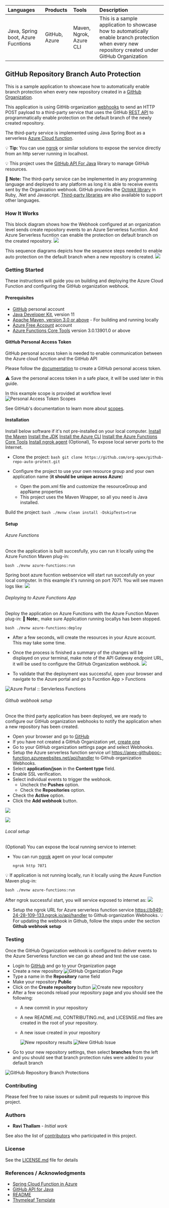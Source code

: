 
| Languages       | Products        |   Tools       |    Description                        |
| :---            |    :----        |      :---     |       :---                            |
| Java, Spring boot, Azure Fucntions         | GitHub, Azure   |    Maven,  Ngrok, Azure CLI        |This is a sample application to showcase how to automatically enable branch protection when every new repository created under GitHub Organization

## GitHub Repository Branch Auto Protection

This is a sample application to showcase how to automatically enable branch protection when every new repository created in a [GitHub Organization](https://docs.github.com/en/organizations/collaborating-with-groups-in-organizations/about-organizations).

This application is using GitHib organization [webhooks](https://docs.github.com/en/rest/reference/orgs#webhooks) to send an HTTP POST payload to a third-party service that uses the GitHub [REST API](https://docs.github.com/en/rest) to programmatically enable protection on the default branch of the newly created repository.

The third-party service is implemented using Java Spring Boot as a serverless [Azure Cloud function](https://azure.microsoft.com/en-us/services/functions/#overview).

:bulb: **Tip:** You can use [ngrok](https://ngrok.com/) or similar solutions to expose the service directly from an http server running in localhost.

:bulb: This project uses the [GitHub API For Java](https://github-api.kohsuke.org/) library to manage GitHub resources.

:memo: **Note:** The third-party service can be implemented in any programming language and deployed to any platform as long it is able to receive events sent by the Organization webhook. GitHub provides the [Octokit library](https://docs.github.com/en/rest/overview/libraries) in Ruby, .Net and Javascript. [Third-party libraries](https://docs.github.com/en/rest/overview/libraries#third-party-libraries) are also available to support other languages.

### How It Works

This block diagram shows how the Webhook configured at an organization level sends create repository events to an Azure Serverless fucntion. And Azure Serverless fucntion can enable the protection on default branch on the created repository.
![](images/block_diag.png)

This sequence diagrams depicts how the sequence steps needed to enable auto protection on the default branch when a new repository is created.
![](images/seq_diag.png)

### Getting Started

These instructions will guide you on building and deploying the Azure Cloud Function and configuring the GitHub organization webhook.

#### Prerequisites

- [GitHub](https://docs.github.com/en/get-started/signing-up-for-github/signing-up-for-a-new-github-account) personal account
- [Java Developer Kit](https://docs.microsoft.com/en-us/azure/developer/java/fundamentals/java-support-on-azure), version 11
- [Apache Maven, version 3.0 or above](https://maven.apache.org/) - For building and running locally
- [Azure Free Account](https://azure.microsoft.com/free/?ref=microsoft.com&utm_source=microsoft.com&utm_medium=docs&utm_campaign=visualstudio) account
- [Azure Functions Core Tools](https://docs.microsoft.com/en-us/azure/azure-functions/functions-run-local#v2)  version 3.0.13901.0 or above

#### GitHub Personal Access Token

GitHub personal access token is needed to enable communication between the Azure cloud function and the GitHub API

Please follow the [documentation](https://docs.github.com/en/authentication/keeping-your-account-and-data-secure/creating-a-personal-access-token) to create a GitHub personal access token.

:warning: Save the personal access token in a safe place, it will be used later in this guide.

In this example scope is provided at workflow level
![Personal Access Token Scopes](images/pat_scopes.png)

See GitHub's documentation to learn more about [scopes](https://docs.github.com/en/developers/apps/building-oauth-apps/scopes-for-oauth-apps#available-scopes).

#### Installation

Install below software if it's not pre-installed on your local computer.
[Install the Maven](https://maven.apache.org/install.html)
[Install the JDK](https://docs.oracle.com/en/java/javase/11/install/overview-jdk-installation.html#GUID-8677A77F-231A-40F7-98B9-1FD0B48C346A)
[Install the Azure CLI](https://docs.microsoft.com/en-us/cli/azure/install-azure-cli)
[Install the Azure Functions Core Tools](https://docs.microsoft.com/en-us/azure/azure-functions/functions-run-local?tabs=v4%2Cmacos%2Ccsharp%2Cportal%2Cbash)
[Install ngrok agent](https://ngrok.com/download) (Optional), To expose local server ports to the Internet.

- Clone the project: ``` bash git clone https://github.com/org-apex/github-repo-auto-protect.git ```

- Configure the project to use your own resource group and your own application name (**it should be unique across Azure**)
  - Open the pom.xml file and customize the resourceGroup and appName properties
  - This project uses the Maven Wrapper, so all you need is Java installed.

Build the project: ``` bash ./mvnw clean install -DskipTests=true ```

#### Setup
###### Azure Functions

Once the application is built succesfully, you can run it locally using the Azure Function Maven plug-in:

``` bash ./mvnw azure-functions:run ```

Spring boot azure fucntion webservice will start run succesfully on your local computer. In this example it's running on port 7071. You will see maven logs like:
![](images/local_service_url.png)

###### Deploying to Azure Functions App

Deploy the application on Azure Functions with the Azure Function Maven plug-in:
:memo: **Note:**, make sure Application running locallys has been stopped.

``` bash ./mvnw azure-functions:deploy ```

- After a few seconds,  will create the resources in your Azure account. This may take some time.
- Once the process is finished a summary of the changes will be displayed on your terminal, make note of the API Gateway endpoint URL, it will be used to configure the GitHub Organization webhook.
![](images/azure_url.png)

- To validate that the deployment was successful, open your browser and navigate to the Azure portal  and go to Fucntion App > Functions

![Azure Portal :: Servlerless Functions](images/azure_function.png)

###### Github webhook setup

Once the third party application has been deployed, we are ready to configure our GitHub organization webhooks to notify the application when a new repository has been created.

- Open your browser and go to [GitHub](https://github.com)
- If you have not created a GitHub Organization yet, [create one](https://docs.github.com/en/organizations/collaborating-with-groups-in-organizations/creating-a-new-organization-from-scratch)
- Go to your GitHub organization settings page and select Webhooks.
- Setup the Azure serverless function service url <https://apex-githubpoc-function.azurewebsites.net/api/handler> to Github organization Webhooks.
- Select **application/json** in the **Content type** field.
- Enable SSL verification.
- Select individual events to trigger the webhook.
  - Uncheck the **Pushes** option.
  - Check the **Repositories** option.
- Check the **Active** option.
- Click the **Add webhook** button.

![](images/webhook_url.png)

![](images/webhook_repo.png)

###### Local setup

(Optional) You can expose the local running service to internet:

- You can run [ngrok](https://ngrok.com/docs/getting-started) agent on your local computer

  ``` ngrok http 7071 ```

:bulb: If application is not running locally, run it locally using the Azure Function Maven plug-in:

``` bash ./mvnw azure-functions:run ```

After ngrok successful start, you will service exposed to internet as:
![](images/ngrok_start.png)

- Setup the ngrok URL for Azure serverless function service <https://b949-24-28-109-133.ngrok.io/api/handler> to Github organization Webhooks.
:bulb: For updating the webhook in Github, follow the steps under the section **Github webhook setup**

### Testing

Once the GitHub Organization webhook is configured to deliver events to the Azure Serverless function we can go ahead and test the use case.

- Login to [GitHub](https://github.com) and go to your Organization page
- Create a new repository
 ![GitHub Organization Page](images/github_org_page_new.png)
- Type a name in the **Repository** name field
- Make your repository **Public**
- Click on the **Create repository** button
 ![Create new repository](images/github_new_repo.png)
- After a few seconds reload your repository page and you should see the following:
  - A new commit in your repository 
  - A new README.md, CONTRIBUTING.md, and LICESNSE.md files are created in the root of your repository.
  - A new issue created in your repository

	![New repository results](images/github_new_repo_result.png)
	![New GitHub Issue](images/github_issue.png)
- Go to your new repository settings, then select **branches** from the left and you should see that branch protection rules were added to your default branch

![GitHub Repository Branch Protections](images/github_repo_branch_protection.png)

### Contributing

Please feel free to raise issues or submit pull requests to improve this project.

### Authors

- **Ravi Thallam** - *Initial work*

See also the list of [contributors](https://github.com/org-acme/repo-manager/contributors) who participated in this project.

### License

See the [LICENSE.md](LICENSE.md) file for details

### References / Acknowledgments

- [Spring Cloud Function in Azure](https://docs.microsoft.com/en-us/azure/developer/java/spring-framework/getting-started-with-spring-cloud-function-in-azure)
- [GitHub API for Java](https://github-api.kohsuke.org/)
- [README](https://gist.github.com/PurpleBooth/109311bb0361f32d87a2)
- [Thymeleaf Template](https://www.thymeleaf.org/doc/tutorials/3.0/usingthymeleaf.html)